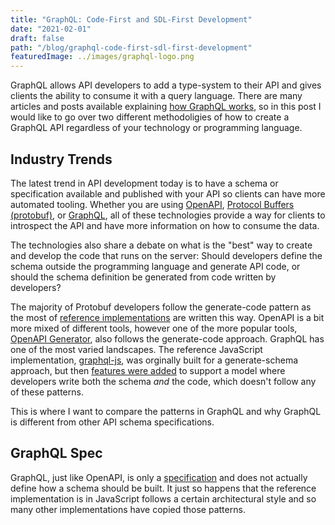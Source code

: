 ```yaml
---
title: "GraphQL: Code-First and SDL-First Development"
date: "2021-02-01"
draft: false
path: "/blog/graphql-code-first-sdl-first-development"
featuredImage: ../images/graphql-logo.png
---
```


GraphQL allows API developers to add a type-system to their API and gives clients the ability to consume it with a query language.
There are many articles and posts available explaining [how GraphQL works](https://graphql.org/learn/), so in this post I would like to go over two different methodoligies of how to create a GraphQL API regardless of your technology or programming language.

## Industry Trends
The latest trend in API development today is to have a schema or specification available and published with your API so clients can have more automated tooling. Whether you are using [OpenAPI](https://www.openapis.org/), [Protocol Buffers (protobuf)](https://developers.google.com/protocol-buffers), or [GraphQL](https://graphql.org/),
all of these technologies provide a way for clients to introspect the API and have more information on how to consume the data.

The technologies also share a debate on what is the "best" way to create and develop the code that runs on the server:
Should developers define the schema outside the programming language and generate API code, or should the schema definition be generated from code written by developers?

The majority of Protobuf developers follow the generate-code pattern as the most of [reference implementations](https://developers.google.com/protocol-buffers/docs/reference/overview) are written this way.
OpenAPI is a bit more mixed of different tools, however one of the more popular tools, [OpenAPI Generator](https://openapi-generator.tech/), also follows the generate-code approach.
GraphQL has one of the most varied landscapes. The reference JavaScript implementation, [graphql-js](https://github.com/graphql/graphql-js), was orginally built for a generate-schema approach,
but then [features were added](https://github.com/graphql/graphql-js/releases/tag/0.1.7) to support a model where developers write both the schema *and* the code, which doesn't follow any of these patterns.

This is where I want to compare the patterns in GraphQL and why GraphQL is different from other API schema specifications.

## GraphQL Spec
GraphQL, just like OpenAPI, is only a [specification](https://spec.graphql.org/) and does not actually define how a schema should be built.
It just so happens that the reference implementation is in JavaScript follows a certain architectural style and so many other implementations have copied those patterns.



